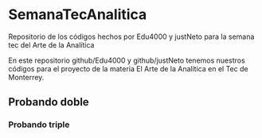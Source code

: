 # SemanaTecAnalitica
 Repositorio de los códigos hechos por Edu4000 y justNeto para la semana tec del Arte de la Analítica


 En este repositorio github/Edu4000 y github/justNeto tenemos nuestros códigos para el proyecto de la materia El Arte de la Analítica en el Tec de Monterrey.

## Probando doble #

### Probando triple #
